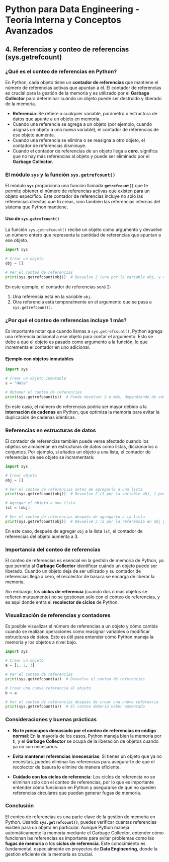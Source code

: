 # Python para Data Engineering - Teoría Interna y Conceptos Avanzados

## 4. Referencias y conteo de referencias (sys.getrefcount)

### ¿Qué es el conteo de referencias en Python?

En Python, cada objeto tiene un **contador de referencias** que mantiene el número de referencias activas que apuntan a él. El contador de referencias es crucial para la gestión de la memoria y es utilizado por el **Garbage Collector** para determinar cuándo un objeto puede ser destruido y liberado de la memoria.

- **Referencia**: Se refiere a cualquier variable, parámetro o estructura de datos que apunte a un objeto en memoria.
- Cuando una referencia se agrega a un objeto (por ejemplo, cuando asignas un objeto a una nueva variable), el contador de referencias de ese objeto aumenta.
- Cuando una referencia se elimina o se reasigna a otro objeto, el contador de referencias disminuye.
- Cuando el contador de referencias de un objeto llega a **cero**, significa que no hay más referencias al objeto y puede ser eliminado por el **Garbage Collector**.

### El módulo `sys` y la función `sys.getrefcount()`

El módulo **`sys`** proporciona una función llamada **`getrefcount()`** que te permite obtener el número de referencias activas que existen para un objeto específico. Este contador de referencias incluye no solo las referencias directas que tú creas, sino también las referencias internas del sistema que Python mantiene.

#### Uso de `sys.getrefcount()`

La función `sys.getrefcount()` recibe un objeto como argumento y devuelve un número entero que representa la cantidad de referencias que apuntan a ese objeto.

```python
import sys

# Crear un objeto
obj = []

# Ver el conteo de referencias
print(sys.getrefcount(obj))  # Devuelve 2 (una por la variable obj, y otra por el argumento en getrefcount)
```

En este ejemplo, el contador de referencias será 2:
1. Una referencia está en la variable `obj`.
2. Otra referencia está temporalmente en el argumento que se pasa a `sys.getrefcount()`.

### ¿Por qué el conteo de referencias incluye 1 más?

Es importante notar que cuando llamas a `sys.getrefcount()`, Python agrega una referencia adicional a ese objeto para contar el argumento. Esto se debe a que el objeto es pasado como argumento a la función, lo que incrementa el contador en uno adicional.

#### Ejemplo con objetos inmutables

```python
import sys

# Crear un objeto inmutable
s = "Hola"

# Obtener el conteo de referencias
print(sys.getrefcount(s))  # Puede devolver 2 o más, dependiendo de cómo Python maneje las cadenas internamente
```

En este caso, el número de referencias podría ser mayor debido a la **internación de cadenas** en Python, que optimiza la memoria para evitar la duplicación de cadenas idénticas.

### Referencias en estructuras de datos

El contador de referencias también puede verse afectado cuando los objetos se almacenan en estructuras de datos como listas, diccionarios o conjuntos. Por ejemplo, si añades un objeto a una lista, el contador de referencias de ese objeto se incrementará:

```python
import sys

# Crear objeto
obj = []

# Ver el conteo de referencias antes de agregarlo a una lista
print(sys.getrefcount(obj))  # Devuelve 2 (1 por la variable obj, 1 por el argumento en getrefcount)

# Agregar el objeto a una lista
lst = [obj]

# Ver el conteo de referencias después de agregarlo a la lista
print(sys.getrefcount(obj))  # Devuelve 3 (2 por la referencia en obj y la lista)
```

En este caso, después de agregar `obj` a la lista `lst`, el contador de referencias del objeto aumenta a 3.

### Importancia del conteo de referencias

El conteo de referencias es esencial en la gestión de memoria de Python, ya que permite al **Garbage Collector** identificar cuándo un objeto puede ser liberado. Cuando un objeto deja de ser utilizado y su contador de referencias llega a cero, el recolector de basura se encarga de liberar la memoria.

Sin embargo, los **ciclos de referencia** (cuando dos o más objetos se refieren mutuamente) no se gestionan solo con el conteo de referencias, y es aquí donde entra el **recolector de ciclos** de Python.

### Visualización de referencias y contadores

Es posible visualizar el número de referencias a un objeto y cómo cambia cuando se realizan operaciones como reasignar variables o modificar estructuras de datos. Esto es útil para entender cómo Python maneja la memoria y los objetos a nivel bajo.

```python
import sys

# Crear un objeto
a = [1, 2, 3]

# Ver el conteo de referencias
print(sys.getrefcount(a))  # Devuelve el conteo de referencias

# Crear una nueva referencia al objeto
b = a

# Ver el conteo de referencias después de crear una nueva referencia
print(sys.getrefcount(a))  # El conteo debería haber aumentado
```

### Consideraciones y buenas prácticas

- **No te preocupes demasiado por el conteo de referencias en código normal**: En la mayoría de los casos, Python maneja bien la memoria por ti, y el **Garbage Collector** se ocupa de la liberación de objetos cuando ya no son necesarios.
  
- **Evita mantener referencias innecesarias**: Si tienes un objeto que ya no necesitas, puedes eliminar las referencias para asegurarte de que el recolector de basura lo elimine de manera eficiente.

- **Cuidado con los ciclos de referencia**: Los ciclos de referencia no se eliminan solo con el conteo de referencias, por lo que es importante entender cómo funcionan en Python y asegurarse de que no queden referencias circulares que puedan generar fugas de memoria.

### Conclusión

El conteo de referencias es una parte clave de la gestión de memoria en Python. Usando **`sys.getrefcount()`**, puedes verificar cuántas referencias existen para un objeto en particular. Aunque Python maneja automáticamente la memoria mediante el Garbage Collector, entender cómo funcionan las referencias es importante para evitar problemas como las **fugas de memoria** o los **ciclos de referencia**. Este conocimiento es fundamental, especialmente en proyectos de **Data Engineering**, donde la gestión eficiente de la memoria es crucial.
